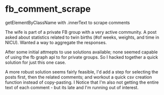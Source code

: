 # fb_comment_scrape
getElementByClassName with .innerText to scrape comments

The wife is part of a private FB group with a very active community. A post asked about statistics related to twin births (#of weeks, weights, and time in NICU). Wanted a way to aggregate the responses. 

After some initial attmepts to use solutions available; none seemed capable of using the fb graph api to for private groups. So I hacked together a quick solution for just this one case.

A more robust solution seems fairly feasible, I'd add a step for selecting the posts first, then the related comments; and workout a quick csv creation function instead of copy-pasting. I Notice that I'm also not getting the entire text of each comment - but its late and I'm running out of interest. 

